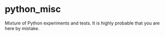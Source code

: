 # python_misc
Mixture of Python experiments and tests. It is highly probable that you are here by mistake.
